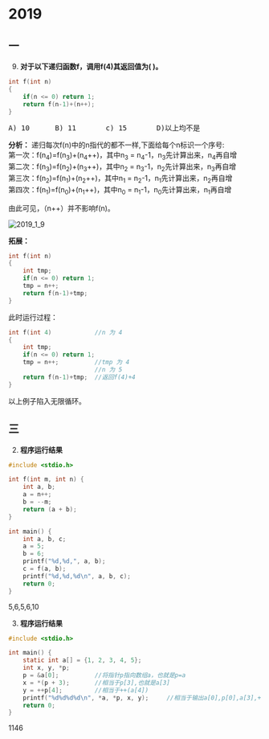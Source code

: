 # 2019
## 一

9. **对于以下递归函数f，调用f(4)其返回值为( )。**
```c
int f(int n)
{
    if(n <= 0) return 1;
    return f(n-1)+(n++);
}
```
<pre>A) 10      B) 11       c) 15       D)以上均不是</pre>
**分析：**
递归每次f(n)中的n指代的都不一样,下面给每个n标识一个序号:    
第一次：f(n<sub>4</sub>)=f(n<sub>3</sub>)+(n<sub>4</sub>++)，其中n<sub>3</sub> = n<sub>4</sub>-1，n<sub>3</sub>先计算出来，n<sub>4</sub>再自增   
第二次：f(n<sub>3</sub>)=f(n<sub>2</sub>)+(n<sub>3</sub>++)，其中n<sub>2</sub> = n<sub>3</sub>-1，n<sub>2</sub>先计算出来，n<sub>3</sub>再自增    
第三次：f(n<sub>2</sub>)=f(n<sub>1</sub>)+(n<sub>2</sub>++)，其中n<sub>1</sub> = n<sub>2</sub>-1，n<sub>1</sub>先计算出来，n<sub>2</sub>再自增     
第四次：f(n<sub>1</sub>)=f(n<sub>0</sub>)+(n<sub>1</sub>++)，其中n<sub>0</sub> = n<sub>1</sub>-1，n<sub>0</sub>先计算出来，n<sub>1</sub>再自增     

由此可见，（n++）并不影响f(n)。

![2019_1_9](http://qkysk2gbt.hn-bkt.clouddn.com/2019_1_9.jpg)

**拓展：**
```c
int f(int n)
{
    int tmp;
    if(n <= 0) return 1;
    tmp = n++;
    return f(n-1)+tmp;
}
```
此时运行过程：
```c
int f(int 4)            //n 为 4
{                   
    int tmp;
    if(n <= 0) return 1;
    tmp = n++;          //tmp 为 4
                        //n 为 5
    return f(n-1)+tmp;  //返回f(4)+4
}
```
以上例子陷入无限循环。


## 三

2. **程序运行结果**
```c
#include <stdio.h>

int f(int m, int n) {
    int a, b;
    a = n++;
    b = --m;
    return (a + b);
}

int main() {
    int a, b, c;
    a = 5;
    b = 6;
    printf("%d,%d,", a, b);
    c = f(a, b);
    printf("%d,%d,%d\n", a, b, c);
    return 0;
}
```
5,6,5,6,10


3. **程序运行结果**
```c
#include <stdio.h>

int main() {
    static int a[] = {1, 2, 3, 4, 5};
    int x, y, *p;
    p = &a[0];          //将指针p指向数组a，也就是p=a
    x = *(p + 3);       //相当于p[3],也就是a[3]
    y = ++p[4];         //相当于++(a[4])
    printf("%d%d%d%d\n", *a, *p, x, y);     //相当于输出a[0],p[0],a[3],++(a[4])
    return 0;
}
```
1146
